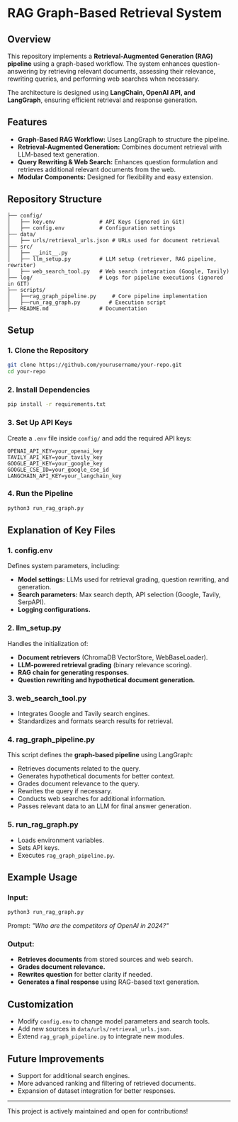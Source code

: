 # RAG Graph-Based Retrieval System

## Overview
This repository implements a **Retrieval-Augmented Generation (RAG) pipeline** using a graph-based workflow. The system enhances question-answering by retrieving relevant documents, assessing their relevance, rewriting queries, and performing web searches when necessary.

The architecture is designed using **LangChain, OpenAI API, and LangGraph**, ensuring efficient retrieval and response generation.

## Features
- **Graph-Based RAG Workflow:** Uses LangGraph to structure the pipeline.
- **Retrieval-Augmented Generation:** Combines document retrieval with LLM-based text generation.
- **Query Rewriting & Web Search:** Enhances question formulation and retrieves additional relevant documents from the web.
- **Modular Components:** Designed for flexibility and easy extension.

## Repository Structure
```
├── config/
│   ├── key.env              # API Keys (ignored in Git)
│   ├── config.env           # Configuration settings
├── data/
│   ├── urls/retrieval_urls.json # URLs used for document retrieval
├── src/
│   ├── __init__.py
│   ├── llm_setup.py         # LLM setup (retriever, RAG pipeline, rewriter)
│   ├── web_search_tool.py   # Web search integration (Google, Tavily)
├── log/                     # Logs for pipeline executions (ignored in GIT)
├── scripts/
│   ├──rag_graph_pipeline.py     # Core pipeline implementation
│   ├──run_rag_graph.py         # Execution script
├── README.md                # Documentation
```

## Setup
### 1. Clone the Repository
```bash
git clone https://github.com/yourusername/your-repo.git
cd your-repo
```
### 2. Install Dependencies
```bash
pip install -r requirements.txt
```
### 3. Set Up API Keys
Create a `.env` file inside `config/` and add the required API keys:
```env
OPENAI_API_KEY=your_openai_key
TAVILY_API_KEY=your_tavily_key
GOOGLE_API_KEY=your_google_key
GOOGLE_CSE_ID=your_google_cse_id
LANGCHAIN_API_KEY=your_langchain_key
```
### 4. Run the Pipeline
```bash
python3 run_rag_graph.py
```

## Explanation of Key Files
### **1. config.env**
Defines system parameters, including:
- **Model settings:** LLMs used for retrieval grading, question rewriting, and generation.
- **Search parameters:** Max search depth, API selection (Google, Tavily, SerpAPI).
- **Logging configurations.**

### **2. llm_setup.py**
Handles the initialization of:
- **Document retrievers** (ChromaDB VectorStore, WebBaseLoader).
- **LLM-powered retrieval grading** (binary relevance scoring).
- **RAG chain for generating responses.**
- **Question rewriting and hypothetical document generation.**

### **3. web_search_tool.py**
- Integrates Google and Tavily search engines.
- Standardizes and formats search results for retrieval.

### **4. rag_graph_pipeline.py**
This script defines the **graph-based pipeline** using LangGraph:
- Retrieves documents related to the query.
- Generates hypothetical documents for better context.
- Grades document relevance to the query.
- Rewrites the query if necessary.
- Conducts web searches for additional information.
- Passes relevant data to an LLM for final answer generation.

### **5. run_rag_graph.py**
- Loads environment variables.
- Sets API keys.
- Executes `rag_graph_pipeline.py`.

## Example Usage
### Input:
```bash
python3 run_rag_graph.py
```
Prompt: *"Who are the competitors of OpenAI in 2024?"*

### Output:
- **Retrieves documents** from stored sources and web search.
- **Grades document relevance.**
- **Rewrites question** for better clarity if needed.
- **Generates a final response** using RAG-based text generation.

## Customization
- Modify `config.env` to change model parameters and search tools.
- Add new sources in `data/urls/retrieval_urls.json`.
- Extend `rag_graph_pipeline.py` to integrate new modules.

## Future Improvements
- Support for additional search engines.
- More advanced ranking and filtering of retrieved documents.
- Expansion of dataset integration for better responses.

---
This project is actively maintained and open for contributions!

